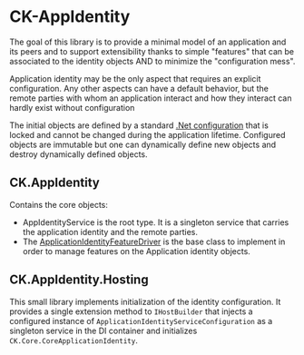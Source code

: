 # CK-AppIdentity

The goal of this library is to provide a minimal model of an application and its peers
and to support extensibility thanks to simple "features" that can be associated to the
identity objects AND to minimize the "configuration mess".

Application identity may be the only aspect that requires an explicit configuration.
Any other aspects can have a default behavior, but the remote parties with whom an application
interact and how they interact can hardly exist without configuration

The initial objects are defined by a standard [.Net configuration](https://learn.microsoft.com/en-us/dotnet/core/extensions/configuration)
that is locked and cannot be changed during the application lifetime. Configured objects are immutable
but one can dynamically define new objects and destroy dynamically defined objects.


## CK.AppIdentity
Contains the core objects:
- AppIdentityService is the root type. It is a singleton service that carries the 
  application identity and the remote parties.
- The [ApplicationIdentityFeatureDriver](CK.AppIdentity/Features/ApplicationIdentityFeatureDriver.cs) is the base class
  to implement in order to manage features on the Application identity objects.

## CK.AppIdentity.Hosting
This small library implements initialization of the identity configuration. It provides
a single extension method to `IHostBuilder` that injects a configured instance of `ApplicationIdentityServiceConfiguration`
as a singleton service in the DI container and initializes `CK.Core.CoreApplicationIdentity`.


